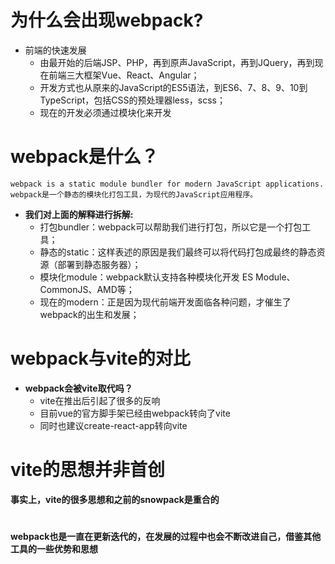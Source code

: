 # 为什么会出现webpack?

- 前端的快速发展
  - 由最开始的后端JSP、PHP，再到原声JavaScript，再到JQuery，再到现在前端三大框架Vue、React、Angular；
  - 开发方式也从原来的JavaScript的ES5语法，到ES6、7、8、9、10到TypeScript，包括CSS的预处理器less，scss；
  - 现在的开发必须通过模块化来开发
  
# webpack是什么？
```
webpack is a static module bundler for modern JavaScript applications.
webpack是一个静态的模块化打包工具，为现代的JavaScript应用程序。
```
- **我们对上面的解释进行拆解:**
  - 打包bundler：webpack可以帮助我们进行打包，所以它是一个打包工具；
  - 静态的static：这样表述的原因是我们最终可以将代码打包成最终的静态资源（部署到静态服务器）；
  - 模块化module：webpack默认支持各种模块化开发 ES Module、CommonJS、AMD等；
  - 现在的modern：正是因为现代前端开发面临各种问题，才催生了webpack的出生和发展； 

# webpack与vite的对比

- **webpack会被vite取代吗？**
   - vite在推出后引起了很多的反响
   - 目前vue的官方脚手架已经由webpack转向了vite
   - 同时也建议create-react-app转向vite

# vite的思想并非首创

**事实上，vite的很多思想和之前的snowpack是重合的**

#
**webpack也是一直在更新迭代的，在发展的过程中也会不断改进自己，借鉴其他工具的一些优势和思想**